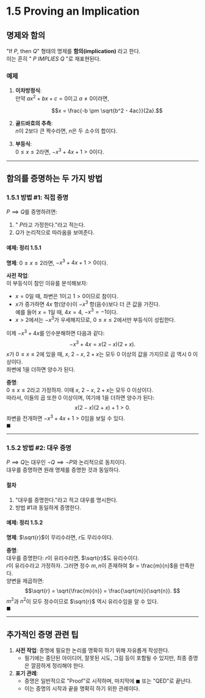 # 1.5 Proving an Implication

## 명제와 함의
"If $P$, then $Q$" 형태의 명제를 **함의(implication)** 라고 한다.  
이는 흔히 " $P$ $IMPLIES$ $Q$ "로 재표현된다.

### 예제
1. **이차방정식**:  
   만약 $ax^2 + bx + c = 0$이고 $a \neq 0$이라면,
   
   $$x = \frac{-b \pm \sqrt{b^2 - 4ac}}{2a}.$$

3. **골드바흐의 추측**:  
   $n$이 2보다 큰 짝수라면, $n$은 두 소수의 합이다.

4. **부등식**:  
   $0 \leq x \leq 2$라면, $-x^3 + 4x + 1 > 0$이다.

---

## 함의를 증명하는 두 가지 방법

### 1.5.1 방법 #1: 직접 증명
$P \implies Q$를 증명하려면:
1. " $P$라고 가정한다."라고 적는다.
2. $Q$가 논리적으로 따라옴을 보여준다.

#### **예제: 정리 1.5.1**
**명제**: $0 \leq x \leq 2$라면, $-x^3 + 4x + 1 > 0$이다.

**사전 작업**:  
이 부등식이 참인 이유를 분석해보자:
- $x = 0$일 때, 좌변은 $1$이고 $1 > 0$이므로 참이다.
- $x$가 증가하면 $4x$ 항(양수)이 $-x^3$ 항(음수)보다 더 큰 값을 가진다.  
  예를 들어 $x = 1$일 때, $4x = 4$, $-x^3 = -1$이다.  
- $x > 2$에서는 $-x^3$가 우세해지므로, $0 \leq x \leq 2$에서만 부등식이 성립한다.

이제 $-x^3 + 4x$를 인수분해하면 다음과 같다:  
$$-x^3 + 4x = x(2 - x)(2 + x).
$$
$x$가 $0 \leq x \leq 2$에 있을 때, $x$, $2 - x$, $2 + x$는 모두 0 이상의 값을 가지므로 곱 역시 0 이상이다.  
좌변에 $1$을 더하면 양수가 된다.

**증명**:  
$0 \leq x \leq 2$라고 가정하자. 이때 $x$, $2 - x$, $2 + x$는 모두 0 이상이다.  
따라서, 이들의 곱 또한 0 이상이며, 여기에 $1$을 더하면 양수가 된다:
$$x(2 - x)(2 + x) + 1 > 0.
$$
좌변을 전개하면 $-x^3 + 4x + 1 > 0$임을 보일 수 있다.  
$\blacksquare$

---

### 1.5.2 방법 #2: 대우 증명
$P \implies Q$는 대우인 $\neg Q \implies \neg P$와 논리적으로 동치이다.  
대우를 증명하면 원래 명제를 증명한 것과 동일하다.

#### 절차
1. "대우를 증명한다."라고 적고 대우를 명시한다.
2. 방법 #1과 동일하게 증명한다.

#### **예제: 정리 1.5.2**
**명제**: $\sqrt{r}$이 무리수라면, $r$도 무리수이다.

**증명**:  
대우를 증명한다: $r$이 유리수라면, $\sqrt{r}$도 유리수이다.  
$r$이 유리수라고 가정하자. 그러면 정수 $m, n$이 존재하여 $r = \frac{m}{n}$을 만족한다.  
양변을 제곱하면:
$$\sqrt{r} = \sqrt{\frac{m}{n}} = \frac{\sqrt{m}}{\sqrt{n}}.
$$
$m^2$과 $n^2$이 모두 정수이므로 $\sqrt{r}$ 역시 유리수임을 알 수 있다.  
$\blacksquare$

---

## 추가적인 증명 관련 팁
1. **사전 작업**: 증명에 필요한 논리를 명확히 하기 위해 자유롭게 작성한다.  
   - 필기에는 중단된 아이디어, 잘못된 시도, 그림 등이 포함될 수 있지만, 최종 증명은 깔끔하게 정리해야 한다.
2. **표기 관례**:  
   - 증명은 일반적으로 "Proof"로 시작하며, 마지막에 $\blacksquare$ 또는 "QED"로 끝난다.
   - 이는 증명의 시작과 끝을 명확히 하기 위한 관례이다.
